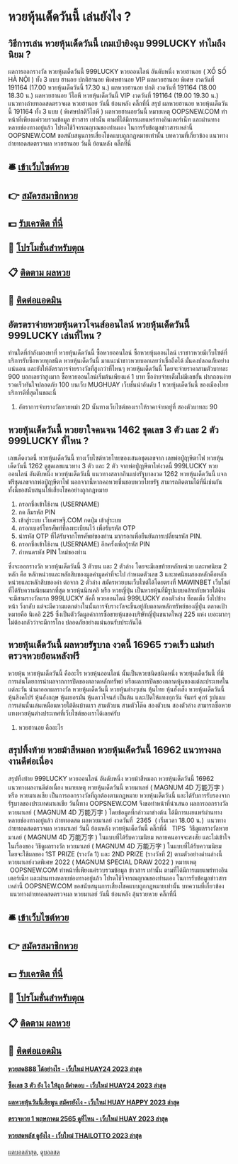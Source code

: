 # หวยหุ้นเด็ดวันนี้ เล่นยังไง ?
## วิธีการเล่น หวยหุ้นเด็ดวันนี้ เกมเป่ายิงฉุบ 999LUCKY ทำไมถึงนิยม ?
ผลการออกรางวัล หวยหุ้นเด็ดวันนี้ 999LUCKY หวยออนไลน์ อันดับหนึ่ง หวยฮานอย ( XỔ SỐ HÀ NỘI ) ทั้ง 3 แบบ ฮานอย ปกติฮานอย พิเศษฮานอย VIP
ผลหวยฮานอย พิเศษ งวดวันที่ 191164 (17.00 หวยหุ้นเด็ดวันนี้ 17.30 น.)
ผลหวยฮานอย ปกติ งวดวันที่ 191164 (18.00 18.30 น.)
ผลหวยฮานอย วีไอพี หวยหุ้นเด็ดวันนี้ VIP งวดวันที่ 191164 (19.00 19.30 น.)
 แนวทางถ่ายทอดสดตรวจผล หวยฮานอย วันนี้ ย้อนหลัง คลิ๊กที่นี่ 
สรุป ผลหวยฮานอย หวยหุ้นเด็ดวันนี้ 191164 ทั้ง 3 แบบ ( พิเศษปกติวีไอพี ) ผลหวยฮานอยวันนี้
หมายเหตุ OOPSNEW.COM ทำหน้าที่เพียงแค่รวบรวมข้อมูล ข่าวสาร เท่านั้น ตามที่ได้มีการเผยแพร่ทางอินเตอร์เน็ท และผ่านทางหลายช่องทางอยู่แล้ว โปรดใช้วิจารณญาณของท่านเอง ในการรับข้อมูลข่าวสารเหล่านี้ OOPSNEW.COM ขอสนับสนุนการเสี่ยงโชคแบบถูกกฎหมายเท่านั้น
บทความที่เกี่ยวข้อง
แนวทางถ่ายทอดสดตรวจผล หวยฮานอย วันนี้ ย้อนหลัง คลิ๊กที่นี่

## 🛎 [เข้าเว็บไซต์หวย](https://bit.ly/3BG5bNw)
## 👉 [สมัครสมาชิกหวย](https://bit.ly/3BG5bNw)
## 💵 [รับเครดิต ที่นี่](https://bit.ly/3C3mvgS)
## 👑 [โปรโมชั่นสำหรับตุณ](https://bit.ly/3C3mvgS)
## 📋 [ติดตาม ผลหวย](https://bit.ly/3C3mvgS)
## 📱 [ติดต่อแอดมิน](https://bit.ly/3C3mvgS)

## อัตรตราจ่ายหวยหุ้นดาวโจนส์ออนไลน์ หวยหุ้นเด็ดวันนี้ 999LUCKY เล่นที่ไหน ?
ท่านใดที่กำลังมองหาที่ หวยหุ้นเด็ดวันนี้ ซื้อหวยออนไลน์ ซื้อหวยหุ้นออนไลน์ เราชาวหวยมีเว็บไซต์ที่บริการรับซื้อหวยทุกชนิด หวยหุ้นเด็ดวันนี้ มาแนะนำชาวหวยบอกเลยว่าเชื่อถือได้ มั่นคงปลอดภัยอย่างแน่นอน และยังให้อัตราการจ่ายรางวัลที่สูงกว่าที่ไหนๆ หวยหุ้นเด็ดวันนี้ โดยจะจ่ายราคาสามตัวบาทละ 900 บอกเลยว่าสูงมาก ซื้อหวยออนไลน์เริ่มต้นเพียงแค่ 1 บาท ซื้อง่ายจ่ายเต็มไม่มีเลขอั้น ฝากถอนง่ายรวดเร็วทันใจปลอดภัย 100 บนเว็บ MUGHUAY เว็บชั้นนำอันดับ 1 หวยหุ้นเด็ดวันนี้ ของเมืองไทย บริการดีที่สุดในขณะนี้
1. อัตราการจ่ายรางวัลหวยพม่า 2D นั้นทางเว็บไซต์ของเราให้ราคาจ่ายอยู่ที่ สองตัวบาทละ 90

## หวยหุ้นเด็ดวันนี้ หวยยาใจคนจน 1462 ชุดเลข 3 ตัว และ 2 ตัว 999LUCKY ที่ไหน ?
เลขเด็ดงวดนี้ หวยหุ้นเด็ดวันนี้ ทางเว็บไซต์หวยไทยของเสนอชุดเลขจาก เลขพ่อปู่ฤาษีตาไฟ หวยหุ้นเด็ดวันนี้ 1262 ดูชุดเลขแนวทาง 3 ตัว และ 2 ตัว จากพ่อปู่ฤาษีตาไฟงวดนี้ 999LUCKY หวยออนไลน์ อันดับหนึ่ง หวยหุ้นเด็ดวันนี้ แนวทางสลากกินแบ่งรัฐบาลงวด 1262 หวยหุ้นเด็ดวันนี้ แจกฟรีชุดเลขจากพ่อปู่ฤาษีตาไฟ นอกจากนี้หากคอหวยชื่นชอบหวยไทยรัฐ สามารถติดตามได้ที่นี่เช่นกัน ทั้งนี้ขอสนับสนุนให้เสี่ยงโชคอย่างถูกกฎหมาย
1. กรอกชื่อเข้าใช้งาน (USERNAME)
2. กด ลืมรหัส PIN
3. เข้าสู่ระบบ เว็บเศรษฐี.COM กดปุ่ม เข้าสู่ระบบ
4. กรอกเบอร์โทรศัพท์ที่ลงทะเบียนไว้ เพื่อรับรหัส OTP
5. นำรหัส OTP ที่ได้รับจากโทรศัพท์ของท่าน มากรอกเพื่อยืนยันการเปลี่ยนรหัส PIN.
6. กรอกชื่อเข้าใช้งาน (USERNAME) อีกครั้งเพื่อกู้รหัส PIN
7. กำหนดรหัส PIN ใหม่ของท่าน

ซึ่งจะออกรางวัล หวยหุ้นเด็ดวันนี้ 3 ตัวบน และ 2 ตัวล่าง โดยจะมีเลขท้ายหลักหน่วย และทศนิยม 2 หลัก คือ หลักหน่วยและหลักสิบของมูลค่ามูลค่าที่จะไป กำหนดตัวเลข 3 และทศนิยมสองหลักคือหลักหน่วยและหลักสิบของค่า ต่อจาก 2 ตัวล่าง สมัครหวยบนเว็บไซต์ได้โดยตรงที่ MAWINBET เว็บโชต์ที่ได้รับความนิยมมากที่สุด
หวยหุ้นนิกเคอิ หรือ หวยญี่ปุ่น เป็นหวยหุ้นที่มีรูปแบบคล้ายกับหวยใต้ดิน จะมีสามรางวัลแรก 999LUCKY ลัคกี้ หวยออนไลน์ 999LUCKY สองตัวล่าง ท็อดเต็ง วิ่งไปข้างหน้า วิ่งกลับ แต่จะมีความแตกต่างในนั้นการจับรางวัลจะขึ้นอยู่กับตลาดหลักทรัพย์ของญี่ปุ่น ตลาดเป้าหมายคือ นิเคอิ 225 ซึ่งเป็นตัววัดมูลค่าการซื้อขายหุ้นของบริษัทญี่ปุ่นขนาดใหญ่ 225 แห่ง เยอะมากๆไม่ต้องกลัวว่าจะมีการโกง ปลอดภัยอย่างแน่นอนรับประกันได้

## หวยหุ้นเด็ดวันนี้ ผลหวยรัฐบาล งวดนี้ 16965 รวดเร็ว แม่นยำ ตรวจหวยย้อนหลังฟรี
หวยหุ้น หวยหุ้นเด็ดวันนี้ คืออะไร หวยหุ้นออนไลน์ นั้นเป็นหวยชนิดชนิดหนึ่ง หวยหุ้นเด็ดวันนี้ ที่มีการเล่นโดยการนำผลจากการปิดของตลาดหลักทรัพย์ หรือผลการปิดของตลาดหุ้นของแต่ละประเทศในแต่ละวัน นำมาออกผลรางวัล หวยหุ้นเด็ดวันนี้ หวยหุ้นต่างๆเช่น หุ้นไทย หุ้นฮั่งเส็ง หวยหุ้นเด็ดวันนี้ หุ้นสิงคโปร์ หุ้นอังกฤษ หุ้นเยอรมัน หุ้นดาวโจนส์ เป็นต้น
และเปิดให้แทงทุกวัน จันทร์ ศุกร์ รูปแแบการเล่นนั้นเล่นเหมือนหวยใต้ดินบ้านเรา สามตัวบน สามตัวโต๊ด สองตัวบน สองตัวล่าง สามารถซื้อหวย แทงหวยหุ้นต่างประเทศที่เว็บไซต์ของเราได้เลยค่รับ
1. หวยฮานอย คืออะไร

## สรุปทิ้งท้าย หวยม้าสีหมอก หวยหุ้นเด็ดวันนี้ 16962 แนวทางผลงานดีต่อเนื่อง
สรุปทิ้งท้าย 999LUCKY หวยออนไลน์ อันดับหนึ่ง หวยม้าสีหมอก หวยหุ้นเด็ดวันนี้ 16962 แนวทางผลงานดีต่อเนื่อง หมายเหตุ หวยหุ้นเด็ดวันนี้ หวยมาเลย์ ( MAGNUM 4D 万能万字 ) หรือ หวยมาเลเซีย เป็นการออกรางวัลที่ถูกต้องตามกฎหมาย หวยหุ้นเด็ดวันนี้ และได้รับการรับรองจากรัฐบาลของประเทศมาเลเชีย
วันนี้ทาง OOPSNEW.COM จึงขอทำหน้าที่นำเสนอ ผลการออกรางวัล หวยมาเลย์ ( MAGNUM 4D 万能万字 ) โดยข้อมูลที่กล่าวมาข่างต้น ได้มีการเผยแพร่ผ่านทางหลายช่องทางอยู่แล้ว
ถ่ายทอดสด ผลหวยมาเลย์ งวดวันที่  2365  ( เริ่มเวลา 18.00 น.)
 แนวทางถ่ายทอดสดตรวจผล หวยมาเลย์ วันนี้ ย้อนหลัง หวยหุ้นเด็ดวันนี้ คลิ๊กที่นี่  
TIPS  วิธีดูผลรางวัลหวยมาเลย์ ( MAGNUM 4D 万能万字 ) ในแบบที่ได้รับความนิยม
หลายคนอาจจะสงสัย และไม่เข้าใจ ในเรื่องของ วิธีดูผลรางวัล หวยมาเลย์ ( MAGNUM 4D 万能万字 ) ในแบบที่ได้รับความนิยม โดยจะใช้ผลของ 1ST PRIZE (รางวัล 1) และ 2ND PRIZE (รางวัลที่ 2) ตามตัวอย่างด่านล่างนี้
หวยมาเลย์งวดพิเศษ 2022 ( MAGNUM SPECIAL DRAW 2022 )
หมายเหตุ  OOPSNEW.COM ทำหน้าที่เพียงแค่รวบรวมข้อมูล ข่าวสาร เท่านั้น ตามที่ได้มีการเผยแพร่ทางอินเตอร์เน็ท และผ่านทางหลายช่องทางอยู่แล้ว โปรดใช้วิจารณญาณของท่านเอง ในการรับข้อมูลข่าวสารเหล่านี้ OOPSNEW.COM ขอสนับสนุนการเสี่ยงโชคแบบถูกกฎหมายเท่านั้น
บทความที่เกี่ยวข้อง
 แนวทางถ่ายทอดสดตรวจผล หวยมาเลย์ วันนี้ ย้อนหลัง ลุ้นรวยหวย คลิ๊กที่นี่  

## 🛎 [เข้าเว็บไซต์หวย](https://bit.ly/3BG5bNw)
## 👉 [สมัครสมาชิกหวย](https://bit.ly/3BG5bNw)
## 💵 [รับเครดิต ที่นี่](https://bit.ly/3C3mvgS)
## 👑 [โปรโมชั่นสำหรับตุณ](https://bit.ly/3C3mvgS)
## 📋 [ติดตาม ผลหวย](https://bit.ly/3C3mvgS)
## 📱 [ติดต่อแอดมิน](https://bit.ly/3C3mvgS)

#### [หวยสด888 ได้อย่างไร - เว็บใหม่ HUAY24 2023 ล่าสุด](https://atom.io/themes/หวยสด888%20ได้อย่างไร%20-%20เว็บใหม่%20huay24%202023%20ล่าสุด)
#### [ซื้อเลข 3 ตัว ยัง ไง ให้ถูก มีคำตอบ - เว็บใหม่ HUAY24 2023 ล่าสุด](https://atom.io/themes/ซื้อเลข%203%20ตัว%20ยัง%20ไง%20ให้ถูก%20มีคำตอบ%20-%20เว็บใหม่%20huay24%202023%20ล่าสุด)
#### [ผลหวยหุ้นวันนี้เฮียพูน สมัครยังไง - เว็บใหม่ HUAY HAPPY 2023 ล่าสุด](https://atom.io/themes/ผลหวยหุ้นวันนี้เฮียพูน%20สมัครยังไง%20-%20เว็บใหม่%20huay%20happy%202023%20ล่าสุด)
#### [ตรวจหวย 1 พฤษภาคม 2565 ดูที่ไหน - เว็บใหม่ HUAY 2023 ล่าสุด](https://atom.io/themes/ตรวจหวย%201%20พฤษภาคม%202565%20ดูที่ไหน%20-%20เว็บใหม่%20huay%202023%20ล่าสุด)
#### [หวยสดพลัส ดูยังไง - เว็บใหม่ THAILOTTO 2023 ล่าสุด](https://atom.io/themes/หวยสดพลัส%20ดูยังไง%20-%20เว็บใหม่%20thailotto%202023%20ล่าสุด)

[ผลบอลล่าสุด](https://siamsport.tv "ผลบอลล่าสุด"), [ดูบอลสด](https://siamsport.tv/ดูบอลสด "ดูบอลสด")